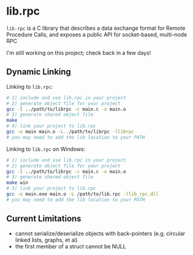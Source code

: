 # lib.rpc

`lib.rpc` is a C library that describes a data exchange format for Remote Procedure Calls,
and exposes a public API for socket-based, multi-node RPC

I'm still working on this project; check back in a few days!

## Dynamic Linking

Linking to `lib.rpc`:

```bash
# 1) include and use lib.rpc in your project
# 2) generate object file for your project
gcc -I ../path/to/librpc -c main.c -o main.o
# 3) generate shared object file
make
# 4) link your project to lib.rpc
gcc -o main main.o -L../path/to/librpc -llibrpc
# you may need to add the lib location to your PATH
```

Linking to `lib.rpc` on Windows:

```bash
# 1) include and use lib.rpc in your project
# 2) generate object file for your project
gcc -I ../path/to/librpc -c main.c -o main.o
# 3) generate shared object file
make win
# 3) link your project to lib.rpc
gcc -o main.exe main.o -L /path/to/lib.rpc -llib_rpc.dll
# you may need to add the lib location to your PATH
```

## Current Limitations

- cannot serialize/deserialize objects with back-pointers (e.g. circular linked lists, graphs, et al)
- the first member of a struct cannot be NULL
